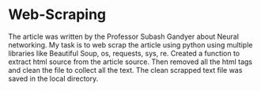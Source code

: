 # Web-Scraping
The article was written by the Professor Subash Gandyer about Neural networking. My task is to web scrap the article using python using multiple libraries like Beautiful Soup, os, requests, sys, re. 
Created a function to extract html source from the article source. Then removed all the html tags and clean the file to collect all the text. 
The clean scrapped text file was saved in the local directory. 
